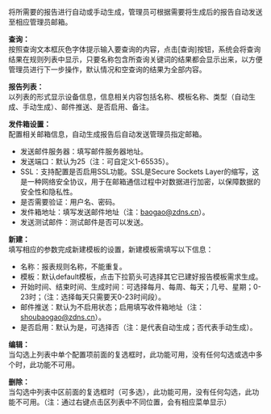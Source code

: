 将所需要的报告进行自动或手动生成，管理员可根据需要将生成后的报告自动发送至相应管理员邮箱。

**查询：**  
按照查询文本框灰色字体提示输入要查询的内容，点击[查询]按钮，系统会将查询结果在规则列表中显示，只要名称包含所查询关键词的结果都会显示出来，以方便管理员进行下一步操作，默认情况和空查询的结果为全部内容。

**报告列表：**  
以列表的形式显示设备信息，信息相关内容包括名称、模板名称、类型（自动生成、手动生成）、邮件推送、是否启用、备注。

**发件箱设置：**  
配置相关邮箱信息，自动生成报告后自动发送管理员指定邮箱。  
- 发送邮件服务器：填写邮件服务器地址。  
- 发送端口：默认为25（注：可自定义1-65535）。  
- SSL：支持配置是否启用SSL功能。SSL是Secure Sockets Layer的缩写，这是一种网络安全协议，用于在邮箱通信过程中对数据进行加密，以保障数据的安全性和隐私性。  
- 是否需要验证：用户名、密码。  
- 发件箱地址：填写发送邮件地址（注：baogao@zdns.cn）。  
- 发送测试邮件：测试邮件是否可以发送。

**新建：**  
填写相应的参数完成新建模板的设置，新建模板需填写以下信息：  
- 名称：报表规则名称，不能重复。  
- 模板：默认default模板，点击下拉箭头可选择其它已建好报告模板需求生成。  
- 开始时间、结束时间、生成时间：可选择每月、每周、每天；几号、星期；0-23时；（注：选择每天只需要天0-23时间段）。  
- 邮件推送：默认为不启用状态；启用填写收件箱地址（注：shoubaogao@zdns.cn）。  
- 是否启用：默认为是，可选择否（注：是代表自动生成；否代表手动生成）。

**编辑：**  
当勾选上列表中单个配置项前面的复选框时，此功能可用，没有任何勾选或选中多个时，此功能不可用。

**删除：**  
当勾选中列表中区前面的复选框时（可多选），此功能可用，没有任何勾选，此功能不可用。（注：通过右键点击区列表中不同位置，会有相应菜单显示）
